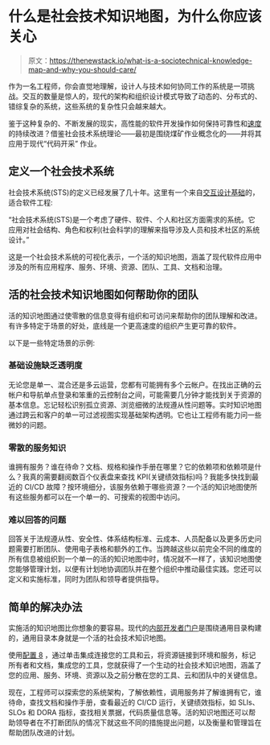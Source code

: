 # 什么是社会技术知识地图，为什么你应该关心

> 原文：<https://thenewstack.io/what-is-a-sociotechnical-knowledge-map-and-why-you-should-care/>

作为一名工程师，你会直觉地理解，设计人与技术如何协同工作的系统是一项挑战。交互的数量是惊人的，现代的架构和组织设计模式导致了动态的、分布式的、错综复杂的系统，这些系统的复杂性只会越来越大。

鉴于这种复杂的、不断发展的现实，高性能的软件开发操作如何保持可靠性和[速度](https://thenewstack.io/deep-work-a-better-way-to-measure-developer-velocity/)的持续改进？借鉴社会技术系统理论——最初是围绕煤矿作业概念化的——并将其应用于现代“代码开采”
作业。

## 定义一个社会技术系统

社会技术系统(STS)的定义已经发展了几十年。这里有一个来自[交互设计基础](https://www.interaction-design.org/literature/topics/socio-technical-systems)的，适合软件工程:

“社会技术系统(STS)是一个考虑了硬件、软件、个人和社区方面需求的系统。它应用对社会结构、角色和权利(社会科学)的理解来指导涉及人员和技术社区的系统设计。”

这是一个社会技术系统的可视化表示，一个活的知识地图，涵盖了现代软件应用中涉及的所有应用程序、服务、环境、资源、团队、工具、文档和治理。

## 活的社会技术知识地图如何帮助你的团队

活的知识地图通过使零散的信息变得有组织和可访问来帮助你的团队理解和改进。有许多特定于场景的好处，底线是一个更高速度的组织产生更可靠的软件。

以下是一些特定场景的示例:

### **基础设施缺乏透明度**

无论您是单一、混合还是多云运营，您都有可能拥有多个云帐户。在找出正确的云帐户和导航单点登录和笨重的云控制台之间，可能需要几分钟才能找到关于资源的基本信息。忘记轻松识别孤立资源、浏览细微的法规遵从性问题等。实时知识地图通过跨云和客户的单一可过滤视图实现基础架构透明。它也让工程师有能力问一些微妙的问题。

### **零散的服务知识**

谁拥有服务？谁在待命？文档、规格和操作手册在哪里？它的依赖项和依赖项是什么？我真的需要翻阅数百个仪表盘来查找 KPI(关键绩效指标)吗？我能多快找到最近的 CI/CD 故障？按环境细分，该服务依赖于哪些资源？一个活的知识地图使所有这些服务都可以在一个单一的、可搜索的视图中访问。

### **难以回答的问题**

回答关于法规遵从性、安全性、体系结构标准、云成本、人员配备以及更多历史问题需要打断团队、使用电子表格和额外的工作。当跨越这些以前完全不同的维度的所有信息被组织到一个单一的活的知识地图中时，情况就不一样了，该知识地图使您能够管理计划，以便有计划地协调团队并在整个组织中推动最佳实践。您还可以定义和实施标准，同时为团队和领导者提供指导。

## 简单的解决办法

实施活的知识地图比你想象的要容易。现代的[内部开发者门户](https://thenewstack.io/3-ways-an-internal-developer-portal-boosts-developer-productivity/)是围绕通用目录构建的，通用目录本身就是一个活的社会技术知识地图。

使用[配置 8](https://www.configure8.io/?utm_source=thenewstack&utm_medium=content&utm_campaign=sociotechnicalknowledgemap) ，通过单击集成连接您的工具和云，将资源链接到环境和服务，标记所有者和文档，集成您的工具，您就获得了一个生动的社会技术知识地图，涵盖了您的应用、服务、环境、资源以及之前分散在您的工具、云和团队中的关键信息。

现在，工程师可以探索您的系统架构，了解依赖性，调用服务并了解谁拥有它，谁待命，查找文档和操作手册，查看最近的 CI/CD 运行，关键绩效指标，如 SLIs、SLOs 和 DORA 指标，查找相关票据，代码质量信息等。活的知识地图还可以帮助领导者在不打断团队的情况下就这些不同的措施提出问题，以及衡量和管理旨在帮助团队改进的计划。

<svg xmlns:xlink="http://www.w3.org/1999/xlink" viewBox="0 0 68 31" version="1.1"><title>Group</title> <desc>Created with Sketch.</desc></svg>